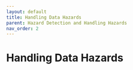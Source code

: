 ```yaml
---
layout: default
title: Handling Data Hazards
parent: Hazard Detection and Handling Hazards
nav_order: 2
---
```


# Handling Data Hazards
